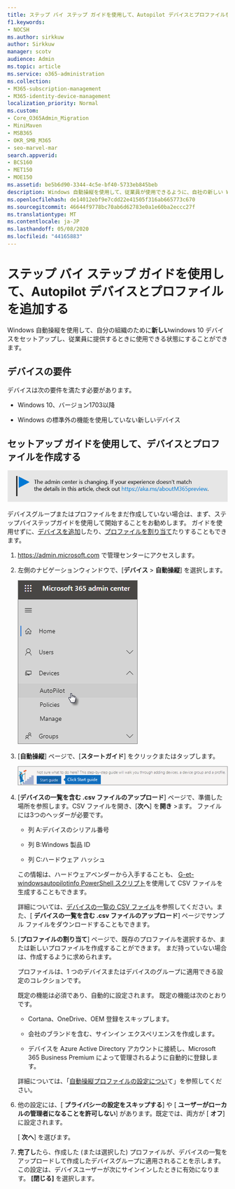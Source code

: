 ```yaml
---
title: ステップ バイ ステップ ガイドを使用して、Autopilot デバイスとプロファイルを追加する
f1.keywords:
- NOCSH
ms.author: sirkkuw
author: Sirkkuw
manager: scotv
audience: Admin
ms.topic: article
ms.service: o365-administration
ms.collection:
- M365-subscription-management
- M365-identity-device-management
localization_priority: Normal
ms.custom:
- Core_O365Admin_Migration
- MiniMaven
- MSB365
- OKR_SMB_M365
- seo-marvel-mar
search.appverid:
- BCS160
- MET150
- MOE150
ms.assetid: be5b6d90-3344-4c5e-bf40-5733eb845beb
description: Windows 自動操縦を使用して、従業員が使用できるように、自社の新しい Windows 10 デバイスをセットアップする方法について説明します。
ms.openlocfilehash: de14012ebf9e7cdd22e41505f316ab665773c670
ms.sourcegitcommit: 46644f9778bc70ab6d62783e0a1e60ba2eccc27f
ms.translationtype: MT
ms.contentlocale: ja-JP
ms.lasthandoff: 05/08/2020
ms.locfileid: "44165883"
---
```

# <a name="use-the-step-by-step-guide-to-add-autopilot-devices-and-profile"></a>ステップ バイ ステップ ガイドを使用して、Autopilot デバイスとプロファイルを追加する

Windows 自動操縦を使用して、自分の組織のために**新しい**windows 10 デバイスをセットアップし、従業員に提供するときに使用できる状態にすることができます。
  
## <a name="device-requirements"></a>デバイスの要件

デバイスは次の要件を満たす必要があります。
  
- Windows 10、バージョン1703以降
    
- Windows の標準外の機能を使用していない新しいデバイス
    
## <a name="use-the-setup-guide-to-create-devices-and-profiles"></a>セットアップ ガイドを使用して、デバイスとプロファイルを作成する

[![管理センターについて知らせるラベルが変更されていますので、詳細については、aka.ms/aboutM365preview を参照してください。](../media/m365admincenterchanging.png)](https://docs.microsoft.com/office365/admin/microsoft-365-admin-center-preview)

デバイスグループまたはプロファイルをまだ作成していない場合は、まず、ステップバイステップガイドを使用して開始することをお勧めします。 ガイドを使用せずに、[デバイスを追加](create-and-edit-autopilot-devices.md)したり、[プロファイルを割り当て](create-and-edit-autopilot-profiles.md)たりすることもできます。 
  
1. <a href="https://go.microsoft.com/fwlink/p/?linkid=837890" target="_blank">https://admin.microsoft.com</a> で管理センターにアクセスします。

2. 左側のナビゲーションウィンドウで、[**デバイス** \> **自動操縦**] を選択します。

    ![管理センターで、[デバイス] を選択し、[自動操縦] を選択します。](../media/AutoPilot.png)
  
2. [**自動操縦**] ページで、[**スタートガイド**] をクリックまたはタップします。
    
    ![Click Start guide for step-by-step instructions for Autopilot.](../media/31662655-d1e6-437d-87ea-c0dec5da56f7.png)
  
3. [**デバイスの一覧を含む .csv ファイルのアップロード**] ページで、準備した場所を参照します。CSV ファイルを開き、[**次へ**] を**開き** \>ます。 ファイルには3つのヘッダーが必要です。
    
    - 列 A:デバイスのシリアル番号
    
    - 列 B:Windows 製品 ID
    
    - 列 C:ハードウェア ハッシュ
    
    この情報は、ハードウェアベンダーから入手することも、 [G-et-windowsautopilotinfo PowerShell スクリプト](https://www.powershellgallery.com/packages/Get-WindowsAutoPilotInfo)を使用して CSV ファイルを生成することもできます。 
    
    詳細については、[デバイスの一覧の CSV ファイル](https://docs.microsoft.com/microsoft-365/admin/misc/device-list)を参照してください。また、[ **デバイスの一覧を含む .csv ファイルのアップロード**] ページでサンプル ファイルをダウンロードすることもできます。 
    
4. [**プロファイルの割り当て**] ページで、既存のプロファイルを選択するか、または新しいプロファイルを作成することができます。 まだ持っていない場合は、作成するように求められます。 
    
    プロファイルは、1 つのデバイスまたはデバイスのグループに適用できる設定のコレクションです。
    
    既定の機能は必須であり、自動的に設定されます。 既定の機能は次のとおりです。
    
    - Cortana、OneDrive、OEM 登録をスキップします。
    
    - 会社のブランドを含む、サインイン エクスペリエンスを作成します。
    
    - デバイスを Azure Active Directory アカウントに接続し、Microsoft 365 Business Premium によって管理されるように自動的に登録します。
    
    詳細については、「[自動操縦プロファイルの設定につい](autopilot-profile-settings.md)て」を参照してください。 
    
5. 他の設定には、[ **プライバシーの設定をスキップする**] や [ **ユーザーがローカルの管理者になることを許可しない**] があります。既定では、両方が [ **オフ**] に設定されます。 
    
    [ **次へ**] を選びます。
    
6. **完了し**たら、作成した (または選択した) プロファイルが、デバイスの一覧をアップロードして作成したデバイスグループに適用されることを示します。 この設定は、デバイスユーザーが次にサインインしたときに有効になります。 **[閉じる]** を選択します。
    
